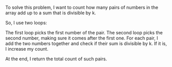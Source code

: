 To solve this problem, I want to count how many pairs of numbers in the array add up to a sum that is divisible by k.

So, I use two loops:

The first loop picks the first number of the pair.
The second loop picks the second number, making sure it comes after the first one.
For each pair, I add the two numbers together and check if their sum is divisible by k. If it is, I increase my count.

At the end, I return the total count of such pairs.